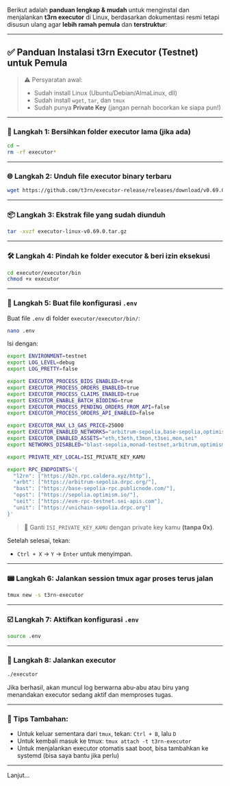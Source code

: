 Berikut adalah **panduan lengkap & mudah** untuk menginstal dan menjalankan **t3rn executor** di Linux, berdasarkan dokumentasi resmi tetapi disusun ulang agar **lebih ramah pemula** dan **terstruktur**:

---

## ✅ **Panduan Instalasi t3rn Executor (Testnet) untuk Pemula**

> ⚠️ Persyaratan awal:
>
> * Sudah install Linux (Ubuntu/Debian/AlmaLinux, dll)
> * Sudah install `wget`, `tar`, dan `tmux`
> * Sudah punya **Private Key** (jangan pernah bocorkan ke siapa pun!)

---

### 🧩 Langkah 1: Bersihkan folder executor lama (jika ada)

```bash
cd ~
rm -rf executor*
```

---

### 🌐 Langkah 2: Unduh file executor binary terbaru

```bash
wget https://github.com/t3rn/executor-release/releases/download/v0.69.0/executor-linux-v0.69.0.tar.gz
```

---

### 📦 Langkah 3: Ekstrak file yang sudah diunduh

```bash
tar -xvzf executor-linux-v0.69.0.tar.gz
```

---

### 🛠️ Langkah 4: Pindah ke folder executor & beri izin eksekusi

```bash
cd executor/executor/bin
chmod +x executor
```

---

### 📁 Langkah 5: Buat file konfigurasi `.env`

Buat file `.env` di folder `executor/executor/bin/`:

```bash
nano .env
```

Isi dengan:

```bash
export ENVIRONMENT=testnet
export LOG_LEVEL=debug
export LOG_PRETTY=false

export EXECUTOR_PROCESS_BIDS_ENABLED=true
export EXECUTOR_PROCESS_ORDERS_ENABLED=true
export EXECUTOR_PROCESS_CLAIMS_ENABLED=true
export EXECUTOR_ENABLE_BATCH_BIDDING=true
export EXECUTOR_PROCESS_PENDING_ORDERS_FROM_API=false
export EXECUTOR_PROCESS_ORDERS_API_ENABLED=false

export EXECUTOR_MAX_L3_GAS_PRICE=25000
export EXECUTOR_ENABLED_NETWORKS="arbitrum-sepolia,base-sepolia,optimism-sepolia,l2rn,unichain-sepolia,sei-testnet"
export EXECUTOR_ENABLED_ASSETS="eth,t3eth,t3mon,t3sei,mon,sei"
export NETWORKS_DISABLED="blast-sepolia,monad-testnet,arbitrum,optimism,base"

export PRIVATE_KEY_LOCAL=ISI_PRIVATE_KEY_KAMU

export RPC_ENDPOINTS='{
  "l2rn": ["https://b2n.rpc.caldera.xyz/http"],
  "arbt": ["https://arbitrum-sepolia.drpc.org/"],
  "bast": ["https://base-sepolia-rpc.publicnode.com/"],
  "opst": ["https://sepolia.optimism.io/"],
  "seit": ["https://evm-rpc-testnet.sei-apis.com"],
  "unit": ["https://unichain-sepolia.drpc.org"]
}'
```

> 📌 Ganti `ISI_PRIVATE_KEY_KAMU` dengan private key kamu **(tanpa 0x)**.

Setelah selesai, tekan:

* `Ctrl + X` → `Y` → `Enter` untuk menyimpan.

---

### 📟 Langkah 6: Jalankan session tmux agar proses terus jalan

```bash
tmux new -s t3rn-executor
```

---

### ☑️ Langkah 7: Aktifkan konfigurasi `.env`

```bash
source .env
```

---

### 🚀 Langkah 8: Jalankan executor

```bash
./executor
```

Jika berhasil, akan muncul log berwarna abu-abu atau biru yang menandakan executor sedang aktif dan memproses tugas.

---

### 🔄 Tips Tambahan:

* Untuk keluar sementara dari `tmux`, tekan: `Ctrl + B`, lalu `D`
* Untuk kembali masuk ke tmux: `tmux attach -t t3rn-executor`
* Untuk menjalankan executor otomatis saat boot, bisa tambahkan ke systemd (bisa saya bantu jika perlu)

---

Lanjut...
